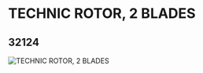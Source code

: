 # TECHNIC ROTOR, 2 BLADES
## 32124
![TECHNIC ROTOR, 2 BLADES](https://lc-www-live-s.legocdn.com/media/bricks/5/2/4112874.jpg)